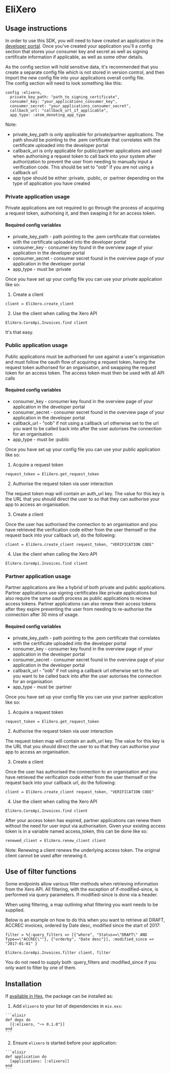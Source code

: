 # EliXero

## Usage instructions

In order to use this SDK, you will need to have created an application in the [developer portal](https://app.xero.com).
Once you've created your application you'll a config section that stores your consumer key and secret as well as signing certificate information if applicable, as well as some other details.

As the config section will hold sensitive data, it's recommended that you create a separate config file which is not stored in version control, and then import the new config file into your applications overall config file.  
The config section will need to look something like this:

```
config :elixero,
  private_key_path: "path_to_signing_certificate",
  consumer_key: "your_applications_consumer_key",
  consumer_secret: "your_applications_consumer_secret",
  callback_url: "callback_url_if_applicable",
  app_type: :atom_denoting_app_type
```

Note:
* private_key_path is only applicable for private/partner applications. The path should be pointing to the .pem certificate that correlates with the certificate uploaded into the developer portal
* callback_url is only applicable for public/partner applications and used when authorising a request token to call back into your system after authorization to prevent the user from needing to manually input a verification code. This should be set to "oob" if you are not using a callback url 
* app type should be either :private, :public, or :partner depending on the type of application you have created

### Private application usage

Private applications are not required to go through the process of acquiring a request token, authorising it, and then swaping it for an access token.

#### Required config variables

* private_key_path - path pointing to the .pem certificate that correlates with the certificate uploaded into the developer portal
* consumer_key - consumer key found in the overview page of your application in the developer portal
* consumer_secret - consumer secret found in the overview page of your application in the developer portal
* app_type - must be :private

Once you have set up your config file you can use your private application like so:

1. Create a client
  ```
  client = EliXero.create_client
  ```

2. Use the client when calling the Xero API
  ```
  EliXero.CoreApi.Invoices.find client
  ```

It's that easy.

### Public application usage

Public applications must be authorised for use against a user's organisation and must follow the oauth flow of acquiring a request token, having the request token authorised for an organisation, and swapping the request token for an access token. The access token must then be used with all API calls

#### Required config variables

* consumer_key - consumer key found in the overview page of your application in the developer portal
* consumer_secret - consumer secret found in the overview page of your application in the developer portal
* callback_url - "oob" if not using a callback url otherwise set to the url you want to be called back into after the user autorises the connection for an organisation
* app_type - must be :public

Once you have set up your config file you can use your public application like so:

1. Acquire a request token
  ```
  request_token = EliXero.get_request_token
  ```

2. Authorise the request token via user interaction

  The request token map will contain an auth_url key. The value for this key is the URL that you should direct the user to so that they can authorise your app to access an organisation.

3. Create a client

Once the user has authorised the connection to an organisation and you have retrieved the verification code either from the user themself or the request back into your callback url, do the following:
  ```
  client = EliXero.create_client request_token, "VERIFICATION CODE"
  ```

4. Use the client when calling the Xero API
  ```
  EliXero.CoreApi.Invoices.find client
  ```

### Partner application usage

Partner applications are like a hybrid of both private and public applications. Partner applications use signing certificates like private applications but also require the same oauth process as public applications to recieve access tokens. Partner applications can also renew their access tokens after they expire preventing the user from needing to re-authorise the connection after 30 mins of usage.

#### Required config variables

* private_key_path - path pointing to the .pem certificate that correlates with the certificate uploaded into the developer portal
* consumer_key - consumer key found in the overview page of your application in the developer portal
* consumer_secret - consumer secret found in the overview page of your application in the developer portal
* callback_url - "oob" if not using a callback url otherwise set to the url you want to be called back into after the user autorises the connection for an organisation
* app_type - must be :partner

Once you have set up your config file you can use your partner application like so:

1. Acquire a request token
  ```
  request_token = EliXero.get_request_token
  ```

2. Authorise the request token via user interaction

  The request token map will contain an auth_url key. The value for this key is the URL that you should direct the user to so that they can authorise your app to access an organisation.

3. Create a client

Once the user has authorised the connection to an organisation and you have retrieved the verification code either from the user themself or the request back into your callback url, do the following:
  ```
  client = EliXero.create_client request_token, "VERIFICATION CODE"
  ```

4. Use the client when calling the Xero API
  ```
  EliXero.CoreApi.Invoices.find client
  ```

After your access token has expired, partner applications can renew them without the need for user input via authorisation.
Given your existing access token is in a variable named access_token, this can be done like so:
```
renewed_client = EliXero.renew_client client
```

Note: Renewing a client renews the underlying access token. The original client cannot be used after renewing it.

## Use of filter functions

Some endpoints allow various filter methods when retrieving information from the Xero API. 
All filtering, with the exception of if-modified-since, is performed via query parameters. If-modified-since is done via a header.

When using filtering, a map outlining what filtering you want needs to be supplied.

Below is an example on how to do this when you want to retrieve all DRAFT, ACCREC invoices, ordered by Date desc, modified since the start of 2017:

```
filter = %{:query_filters => [{"where", "Status==\"DRAFT\" AND Type==\"ACCREC\""}, {"orderby", "Date desc"}], :modified_since => "2017-01-01" }

EliXero.CoreApi.Invoices.filter client, filter
```

You do not need to supply both :query_filters and :modified_since if you only want to filter by one of them.

## Installation

If [available in Hex](https://hex.pm/docs/publish), the package can be installed as:

  1. Add `elixero` to your list of dependencies in `mix.exs`:

    ```elixir
    def deps do
      [{:elixero, "~> 0.1.0"}]
    end
    ```

  2. Ensure `elixero` is started before your application:

    ```elixir
    def application do
      [applications: [:elixero]]
    end
    ```

